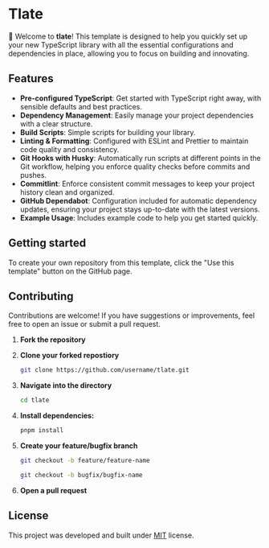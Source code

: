 # Tlate

🚀 Welcome to **tlate**! This template is designed to help you quickly set up your new TypeScript library with all the essential configurations and dependencies in place, allowing you to focus on building and innovating.

## Features

- **Pre-configured TypeScript**: Get started with TypeScript right away, with sensible defaults and best practices.
- **Dependency Management**: Easily manage your project dependencies with a clear structure.
- **Build Scripts**: Simple scripts for building your library.
- **Linting & Formatting**: Configured with ESLint and Prettier to maintain code quality and consistency.
- **Git Hooks with Husky**: Automatically run scripts at different points in the Git workflow, helping you enforce quality checks before commits and pushes.
- **Commitlint**: Enforce consistent commit messages to keep your project history clean and organized.
- **GitHub Dependabot**: Configuration included for automatic dependency updates, ensuring your project stays up-to-date with the latest versions.
- **Example Usage**: Includes example code to help you get started quickly.

## Getting started

To create your own repository from this template, click the "Use this template" button on the GitHub page.

## Contributing

Contributions are welcome! If you have suggestions or improvements, feel free to open an issue or submit a pull request.

1. **Fork the repository**

2. **Clone your forked repostiory**

   ```bash
   git clone https://github.com/username/tlate.git
   ```

3. **Navigate into the directory**

   ```bash
   cd tlate
   ```

4. **Install dependencies:**

   ```bash
   pnpm install
   ```

5. **Create your feature/bugfix branch**

   ```bash
   git checkout -b feature/feature-name

   git checkout -b bugfix/bugfix-name
   ```

6. **Open a pull request**

## License

This project was developed and built under [MIT](LICENSE) license.
